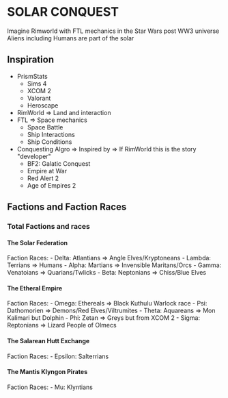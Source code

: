 # SOLAR CONQUEST
Imagine Rimworld with FTL mechanics in the Star Wars post WW3 universe
Aliens including Humans are part of the solar

## Inspiration
- PrismStats
    - Sims 4
    - XCOM 2
    - Valorant
    - Heroscape
- RimWorld => Land and interaction
- FTL => Space mechanics 
    - Space Battle
    - Ship Interactions
    - Ship Conditions
- Conquesting Algro => Inspired by => If RimWorld this is the story "developer"
    - BF2: Galatic Conquest
    - Empire at War
    - Red Alert 2
    - Age of Empires 2

## Factions and Faction Races

### Total Factions and races
#### The Solar Federation
Faction Races:
    - Delta: Atlantians => Angle Elves/Kryptoneans
    - Lambda: Terrians => Humans
    - Alpha: Martians => Invensible Maritans/Orcs
    - Gamma: Venatoians => Quarians/Twlicks
    - Beta: Neptonians => Chiss/Blue Elves
#### The Etheral Empire
Faction Races:
    - Omega: Ethereals => Black Kuthulu Warlock race
    - Psi: Dathomorien => Demons/Red Elves/Viltrumites
    - Theta: Aquareans => Mon Kalimari but Dolphin
    - Phi: Zetan => Greys but from XCOM 2
    - Sigma: Reptonians => Lizard People of Olmecs
#### The Salarean Hutt Exchange
Faction Races:
    - Epsilon: Salterrians
#### The Mantis Klyngon Pirates
Faction Races:
    - Mu: Klyntians


